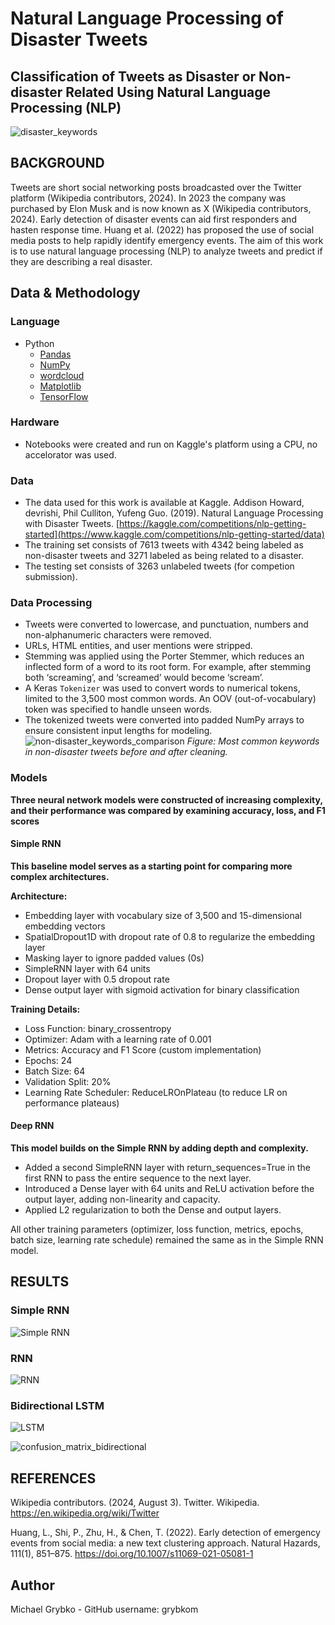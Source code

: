 # Natural Language Processing of Disaster Tweets
Classification of Tweets as Disaster or Non-disaster Related Using Natural Language Processing (NLP)
---

![disaster_keywords](https://github.com/user-attachments/assets/713f9c1d-fe34-4711-b528-1cc4471fa78c)


## BACKGROUND

Tweets are short social networking posts broadcasted over the Twitter platform (Wikipedia contributors, 2024). In 2023 the company was purchased by Elon Musk and is now known as X (Wikipedia contributors, 2024). Early detection of disaster events can aid first responders and hasten response time. Huang et al. (2022) has proposed the use of social media posts to help rapidly identify emergency events. The aim of this work is to use natural language processing (NLP) to analyze tweets and predict if they are describing a real disaster.

## Data & Methodology

### Language
- Python
  - [Pandas](https://pandas.pydata.org/)
  - [NumPy](https://numpy.org/)
  - [wordcloud](https://pypi.org/project/wordcloud/)
  - [Matplotlib](https://matplotlib.org/)
  - [TensorFlow](https://www.tensorflow.org/)

### Hardware
- Notebooks were created and run on Kaggle's platform using a CPU, no accelorator was used.

### Data
- The data used for this work is available at Kaggle. Addison Howard, devrishi, Phil Culliton, Yufeng Guo. (2019). Natural Language Processing with Disaster Tweets. [https://kaggle.com/competitions/nlp-getting-started](https://www.kaggle.com/competitions/nlp-getting-started/data)
- The training set consists of 7613 tweets with 4342 being labeled as non-disaster tweets and 3271 labeled as being related to a disaster. 
- The testing set consists of 3263 unlabeled tweets (for competion submission).

### Data Processing
- Tweets were converted to lowercase, and punctuation, numbers and non-alphanumeric characters were removed.
- URLs, HTML entities, and user mentions were stripped.
- Stemming was applied using the Porter Stemmer, which reduces an inflected form of a word to its root form. For example, after stemming both ‘screaming’, and ‘screamed’ would become ‘scream’.
- A Keras `Tokenizer` was used to convert words to numerical tokens, limited to the 3,500 most common words. An OOV (out-of-vocabulary) token was specified to handle unseen words.
- The tokenized tweets were converted into padded NumPy arrays to ensure consistent input lengths for modeling.
![non-disaster_keywords_comparison](https://github.com/user-attachments/assets/1aa6212d-c6bf-4d15-8650-5200dbc6b8f6)
*Figure: Most common keywords in non-disaster tweets before and after cleaning.*

### Models
**Three neural network models were constructed of increasing complexity, and their performance was compared by examining accuracy, loss, and F1 scores**

#### Simple RNN
**This baseline model serves as a starting point for comparing more complex architectures.**

**Architecture:**
- Embedding layer with vocabulary size of 3,500 and 15-dimensional embedding vectors
- SpatialDropout1D with dropout rate of 0.8 to regularize the embedding layer
- Masking layer to ignore padded values (0s)
- SimpleRNN layer with 64 units
- Dropout layer with 0.5 dropout rate
- Dense output layer with sigmoid activation for binary classification

**Training Details:**
- Loss Function: binary_crossentropy
- Optimizer: Adam with a learning rate of 0.001
- Metrics: Accuracy and F1 Score (custom implementation)
- Epochs: 24
- Batch Size: 64
- Validation Split: 20%
- Learning Rate Scheduler: ReduceLROnPlateau (to reduce LR on performance plateaus)

#### Deep RNN
**This model builds on the Simple RNN by adding depth and complexity.**

- Added a second SimpleRNN layer with return_sequences=True in the first RNN to pass the entire sequence to the next layer.
- Introduced a Dense layer with 64 units and ReLU activation before the output layer, adding non-linearity and capacity.
- Applied L2 regularization to both the Dense and output layers.

All other training parameters (optimizer, loss function, metrics, epochs, batch size, learning rate schedule) remained the same as in the Simple RNN model.

## RESULTS
### Simple RNN
![Simple RNN](https://github.com/user-attachments/assets/d604157c-5827-4c4b-8ded-2b5517cb1b44)
### RNN
![RNN](https://github.com/user-attachments/assets/f3533879-9d47-4b8e-823c-7ce39b21b9cf)
### Bidirectional LSTM
![LSTM](https://github.com/user-attachments/assets/a0dc480f-488b-4410-a079-81695c21f5e6)

![confusion_matrix_bidirectional](https://github.com/user-attachments/assets/d8300aac-941a-45e9-ab3e-519a3ec81638)

## REFERENCES

Wikipedia contributors. (2024, August 3). Twitter. Wikipedia. https://en.wikipedia.org/wiki/Twitter

Huang, L., Shi, P., Zhu, H., & Chen, T. (2022). Early detection of emergency events from social media: a new text clustering approach. Natural Hazards, 111(1), 851–875. https://doi.org/10.1007/s11069-021-05081-1

## Author

Michael Grybko - GitHub username: grybkom
